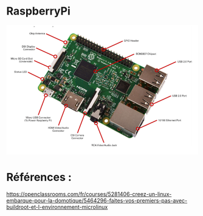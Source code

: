 # RaspberryPi

![RaspberryPi](Raspberry.png)
# Références :
https://openclassrooms.com/fr/courses/5281406-creez-un-linux-embarque-pour-la-domotique/5464296-faites-vos-premiers-pas-avec-buildroot-et-l-environnement-microlinux
